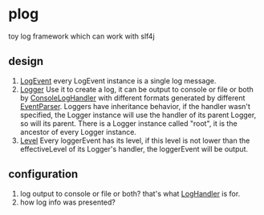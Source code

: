 # plog
toy log framework which can work with slf4j

## design
1. [LogEvent](./src/main/java/org/slf4j/impl/LogEvent.java) 
   every LogEvent instance is a single log message.
2. [Logger](./src/main/java/org/slf4j/impl/LogHandler.java)
   Use it to create a log, it can be output to console or file or both by [ConsoleLogHandler](./src/main/java/org/slf4j/impl/ConsoleLogHandler.java) with different formats generated by different [EventParser](./src/main/java/org/slf4j/impl/EventParser.java). 
   Loggers have inheritance behavior, if the handler wasn't specified, the Logger instance will use the handler of its 
   parent Logger, so will its parent. There is a Logger instance called "root", it is the ancestor of every Logger 
   instance. 
3. [Level](./src/main/java/org/slf4j/impl/Level.java)
   Every loggerEvent has its level, if this level is not lower than the effectiveLevel of its Logger's handler, 
   the loggerEvent will be output.
    
    

## configuration
1. log output to console or file or both?
   that's what [LogHandler](./src/main/java/org/slf4j/impl/LogHandler.java) is for.
2. how log info was presented?
